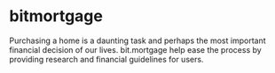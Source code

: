 # bitmortgage
Purchasing a home is a daunting task and perhaps the most important financial decision of our lives. bit.mortgage help ease the process by providing research and financial guidelines for users.
